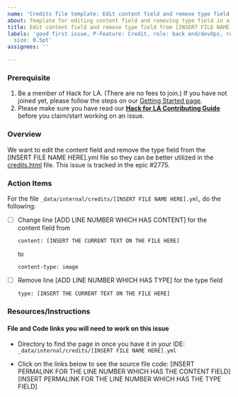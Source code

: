 ```yaml
---
name: 'Credits file template: Edit content field and remove type field'
about: Template for editing content field and removing type field in a credits file
title: Edit content field and remove type field from [INSERT FILE NAME HERE].yml file
labels: 'good first issue, P-Feature: Credit, role: back end/devOps, role: front end,
  size: 0.5pt'
assignees: ''

---
```


### Prerequisite
1. Be a member of Hack for LA. (There are no fees to join.) If you have not joined yet, please follow the steps on our [Getting Started page](https://www.hackforla.org/getting-started).
2. Please make sure you have read our **[Hack for LA Contributing Guide](https://github.com/hackforla/website/blob/gh-pages/CONTRIBUTING.md)** before you claim/start working on an issue.

### Overview
We want to edit the content field and remove the type field from the [INSERT FILE NAME HERE].yml file so they can be better utilized in the [credits.html](https://github.com/hackforla/website/blob/gh-pages/pages/credits.html) file. This issue is tracked in the epic #2775.


### Action Items
For the file `_data/internal/credits/[INSERT FILE NAME HERE].yml`, do the following:
- [ ] Change line [ADD LINE NUMBER WHICH HAS CONTENT] for the content field from
  ```
  content: [INSERT THE CURRENT TEXT ON THE FILE HERE]
  ```
  to
  ```
  content-type: image
  ```

- [ ] Remove line [ADD LINE NUMBER WHICH HAS TYPE] for the type field
  ```
  type: [INSERT THE CURRENT TEXT ON THE FILE HERE]
  ```

### Resources/Instructions

#### File and Code links you will need to work on this issue
- Directory to find the page in once you have it in your IDE: `_data/internal/credits/[INSERT FILE NAME HERE].yml`

- Click on the links below to see the source file code:
[INSERT PERMALINK FOR THE LINE NUMBER WHICH HAS THE CONTENT FIELD] 
[INSERT PERMALINK FOR THE LINE NUMBER WHICH HAS THE TYPE FIELD]
